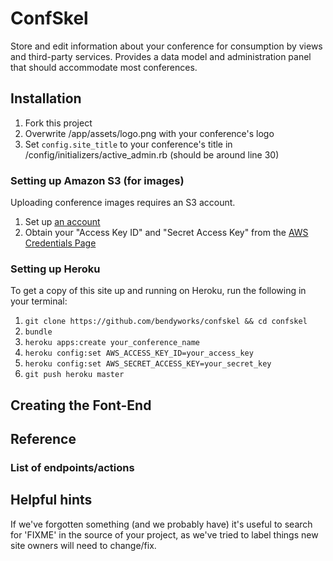 # ConfSkel

Store and edit information about your conference for consumption by
views and third-party services. Provides a data model and administration
panel that should accommodate most conferences.

## Installation

1. Fork this project
1. Overwrite /app/assets/logo.png with your conference's logo
1. Set `config.site_title` to your conference's title in
	 /config/initializers/active_admin.rb (should be around line 30)

### Setting up Amazon S3 (for images)

Uploading conference images requires an S3 account.

1. Set up [an account](https://aws.amazon.com/s3/)
1. Obtain your "Access Key ID" and "Secret Access Key" from the [AWS
	 Credentials Page](https://portal.aws.amazon.com/gp/aws/securityCredentials)

### Setting up Heroku

To get a copy of this site up and running on Heroku, run the following
in your terminal:

1. `git clone https://github.com/bendyworks/confskel && cd confskel`
1. `bundle`
1. `heroku apps:create your_conference_name`
1. `heroku config:set AWS_ACCESS_KEY_ID=your_access_key`
1. `heroku config:set AWS_SECRET_ACCESS_KEY=your_secret_key`
1. `git push heroku master`

## Creating the Font-End

## Reference
### List of endpoints/actions

## Helpful hints

If we've forgotten something (and we probably have) it's useful to
search for 'FIXME' in the source of your project, as we've tried to
label things new site owners will need to change/fix.
